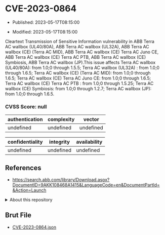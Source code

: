 # CVE-2023-0864

- Published: 2023-05-17T08:15:00

- Modified: 2023-05-17T08:15:00

Cleartext Transmission of Sensitive Information vulnerability in ABB Terra AC wallbox (UL40/80A), ABB Terra AC wallbox (UL32A), ABB Terra AC wallbox (CE) (Terra AC MID), ABB Terra AC wallbox (CE) Terra AC Juno CE, ABB Terra AC wallbox (CE) Terra AC PTB, ABB Terra AC wallbox (CE) Symbiosis, ABB Terra AC wallbox (JP).This issue affects Terra AC wallbox (UL40/80A): from 1.0;0 through 1.5.5; Terra AC wallbox (UL32A) : from 1.0;0 through 1.6.5; Terra AC wallbox (CE) (Terra AC MID): from 1.0;0 through 1.6.5; Terra AC wallbox (CE) Terra AC Juno CE: from 1.0;0 through 1.6.5; Terra AC wallbox (CE) Terra AC PTB : from 1.0;0 through 1.5.25; Terra AC wallbox (CE) Symbiosis: from 1.0;0 through 1.2.7; Terra AC wallbox (JP): from 1.0;0 through 1.6.5.



### CVSS Score: **null**

| authentication | complexity | vector |
| --- | --- | --- |
| undefined | undefined | undefined |

| confidentiality | integrity | availability |
| --- | --- | --- |
| undefined | undefined | undefined |

## References

* https://search.abb.com/library/Download.aspx?DocumentID=9AKK108468A1415&LanguageCode=en&DocumentPartId=&Action=Launch

<details>
<summary>About this repository</summary> 

  This repository is part of the project [Live Hack CVE](https://github.com/Live-Hack-CVE). Main website can be found [www.live-hack.org](https://www.live-hack.org) 
  
  Made by [Sn0wAlice](https://github.com/Sn0wAlice) for the people that care about security and need to have a feed of the latest CVEs. Hope you enjoy it, don't forget to star the repo and follow me on [Twitter](https://twitter.com/Sn0wAlice) and [Github](https://github.com/Sn0wAlice). And that is my [personnal website](https://www.alice-snow.me/)

  - [Home Page](https://github.com/Live-Hack-CVE)
  - [Framework](https://github.com/Live-Hack-CVE/cve-framework)
  - [CVE database](https://github.com/Live-Hack-CVE/full_database)
  - [Changelog](https://github.com/Live-Hack-CVE/Changelog)
</details>

## Brut File

* [CVE-2023-0864.json](https://raw.githubusercontent.com/Live-Hack-CVE/full_database/main/cves/2023/CVE-2023-0864.json)

